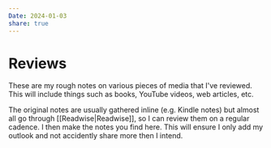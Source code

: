 ```yaml
---
Date: 2024-01-03
share: true
---
```


# Reviews
These are my rough notes on various pieces of media that I've reviewed. This will include things such as books, YouTube videos, web articles, etc.

The original notes are usually gathered inline (e.g. Kindle notes) but almost all go through [[Readwise|Readwise]], so I can review them on a regular cadence. I then make the notes you find here. This will ensure I only add my outlook and not accidently share more then I intend.